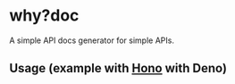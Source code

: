 # why?doc

A simple API docs generator for simple APIs.

## Usage (example with [Hono](https://hono.dev) with Deno)

